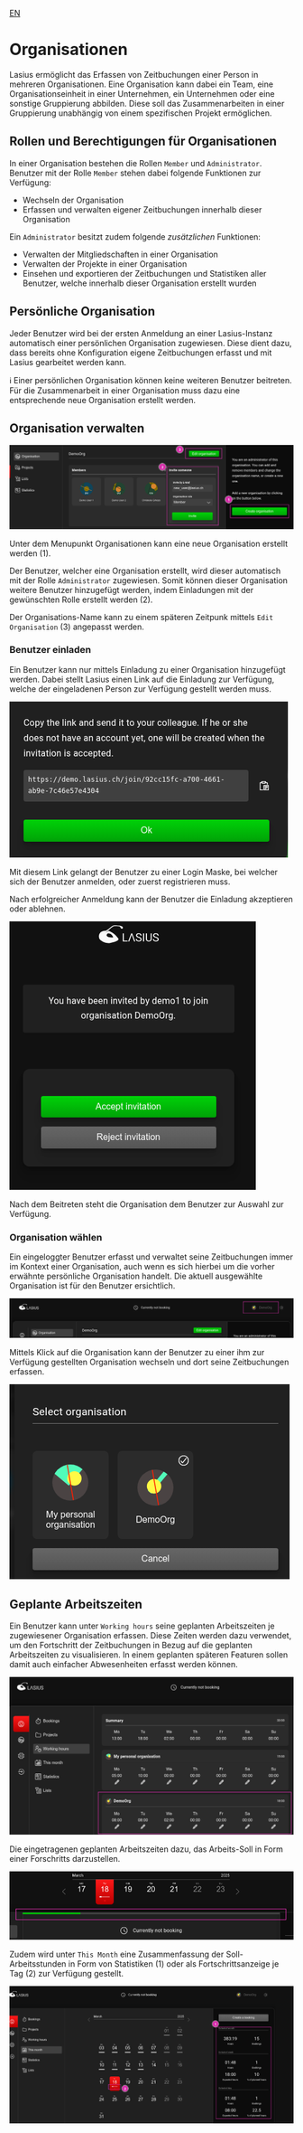 [EN](Organizations.md)

# Organisationen

Lasius ermöglicht das Erfassen von Zeitbuchungen einer Person in mehreren Organisationen. Eine Organisation kann dabei ein Team, eine Organisationseinheit in einer Unternehmen, ein Unternehmen oder eine sonstige Gruppierung abbilden. Diese soll das Zusammenarbeiten in einer Gruppierung unabhängig von einem spezifischen Projekt ermöglichen.

## Rollen und Berechtigungen für Organisationen

In einer Organisation bestehen die Rollen `Member` und `Administrator`. Benutzer mit der Rolle `Member` stehen dabei folgende Funktionen zur Verfügung:

- Wechseln der Organisation
- Erfassen und verwalten eigener Zeitbuchungen innerhalb dieser Organisation

Ein `Administrator` besitzt zudem folgende *zusätzlichen* Funktionen:

- Verwalten der Mitgliedschaften in einer Organisation
- Verwalten der Projekte in einer Organisation
- Einsehen und exportieren der Zeitbuchungen und Statistiken aller Benutzer, welche innerhalb dieser Organisation erstellt wurden

## Persönliche Organisation

Jeder Benutzer wird bei der ersten Anmeldung an einer Lasius-Instanz automatisch einer persönlichen Organisation zugewiesen. Diese dient dazu, dass bereits ohne Konfiguration eigene Zeitbuchungen erfasst und mit Lasius gearbeitet werden kann.

ℹ️ Einer persönlichen Organisation können keine weiteren Benutzer beitreten. Für die Zusammenarbeit in einer Organisation muss dazu eine entsprechende neue Organisation erstellt werden.

## Organisation verwalten

![Organisation verwalten](images/Lasius_Org_Manage.png)

Unter dem Menupunkt Organisationen kann eine neue Organisation erstellt werden (1).

Der Benutzer, welcher eine Organisation erstellt, wird dieser automatisch mit der Rolle `Administrator` zugewiesen. Somit können dieser Organisation weitere Benutzer hinzugefügt werden, indem Einladungen mit der gewünschten Rolle erstellt werden (2). 

Der Organisations-Name kann zu einem späteren Zeitpunk mittels `Edit Organisation` (3) angepasst werden.

### Benutzer einladen

Ein Benutzer kann nur mittels Einladung zu einer Organisation hinzugefügt werden. Dabei stellt Lasius einen Link auf die Einladung zur Verfügung, welche der eingeladenen Person zur Verfügung gestellt werden muss.

![Einladungslink](images/Lasius_Org_Invitation_Link.png)

Mit diesem Link gelangt der Benutzer zu einer Login Maske, bei welcher sich der Benutzer anmelden, oder zuerst registrieren muss.

Nach erfolgreicher Anmeldung kann der Benutzer die Einladung akzeptieren oder ablehnen.

![Einladung akzeptieren](images/Lasius_Org_Join.png)

Nach dem Beitreten steht die Organisation dem Benutzer zur Auswahl zur Verfügung.

### Organisation wählen

Ein eingeloggter Benutzer erfasst und verwaltet seine Zeitbuchungen immer im Kontext einer Organisation, auch wenn es sich hierbei um die vorher erwähnte persönliche Organisation handelt. Die aktuell ausgewählte Organisation ist für den Benutzer ersichtlich. 

![Aktuelle Organisation](images/Lasius_Org_Current.png)

Mittels Klick auf die Organisation kann der Benutzer zu einer ihm zur Verfügung gestellten Organisation wechseln und dort seine Zeitbuchungen erfassen.

![Organisation wechseln](images/Lasius_Org_Switch.png)

## Geplante Arbeitszeiten

Ein Benutzer kann unter `Working hours` seine geplanten Arbeitszeiten je zugewiesener Organisation erfassen. Diese Zeiten werden dazu verwendet, um den Fortschritt der Zeitbuchungen in Bezug auf die geplanten Arbeitszeiten zu visualisieren. In einem geplanten späteren Featuren sollen damit auch einfacher Abwesenheiten erfasst werden können.

![Geplante Arbeitszeiten](Lasius_Org_Workinghours.png)

Die eingetragenen geplanten Arbeitszeiten dazu, das Arbeits-Soll in Form einer Forschritts darzustellen.

![Aktueller Fortschritt](images/Lasius_TimeBooking_Current_Progress.png)

Zudem wird unter `This Month` eine Zusammenfassung der Soll-Arbeitsstunden in Form von Statistiken (1) oder als Fortschrittsanzeige je Tag (2) zur Verfügung gestellt.

![Aktueller Monat](images/Lasius_TimeBooking_This_Month.png)